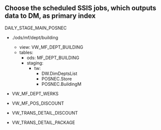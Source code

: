 
## Choose the scheduled SSIS jobs, which outputs data to DM, as primary index
DAILY_STAGE_MAIN_POSNEC
- ./ods/mf/dept/building
    - view: VW_MF_DEPT_BUILDING
    - tables:
        - ods:  MF_DEPT_BUILDING
        - staging:  
            - tw:
                - DW.DimDeptsList
                - POSNEC.Store
                - POSNEC.BuildingM

- VW_MF_DEPT_WERKS
- VW_MF_POS_DISCOUNT
- VW_TRANS_DETAIL_DISCOUNT
- VW_TRANS_DETAIL_PACKAGE